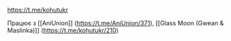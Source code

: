 https://t.me/kohutukr

Працює з [[AniUnion]] (https://t.me/AniUnion/371), [[Glass Moon (Gwean & Maslinka)]] (https://t.me/kohutukr/210)